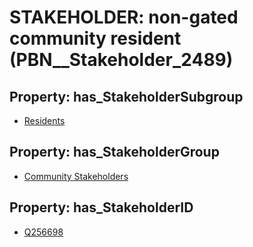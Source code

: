 # STAKEHOLDER: __non-gated community resident__ (PBN__Stakeholder_2489)

## Property: has_StakeholderSubgroup

* [Residents](PBN__StakeholderSubgroup_72)

## Property: has_StakeholderGroup

* [Community Stakeholders](PBN__StakeholderGroup_8)

## Property: has_StakeholderID

* [Q256698](Q256698)

